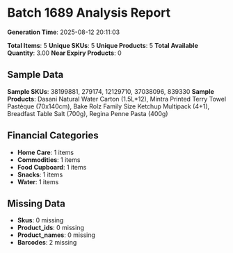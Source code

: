 # Batch 1689 Analysis Report

**Generation Time**: 2025-08-12 20:11:03

**Total Items**: 5
**Unique SKUs**: 5
**Unique Products**: 5
**Total Available Quantity**: 3.00
**Near Expiry Products**: 0

## Sample Data
**Sample SKUs**: 38199881, 279174, 12129710, 37038096, 839330
**Sample Products**: Dasani Natural Water Carton (1.5L*12), Mintra Printed Terry Towel Pastèque (70x140cm), Bake Rolz Family Size Ketchup Multipack (4+1), Breadfast Table Salt (700g), Regina Penne Pasta (400g)

## Financial Categories
- **Home Care**: 1 items
- **Commodities**: 1 items
- **Food Cupboard**: 1 items
- **Snacks**: 1 items
- **Water**: 1 items

## Missing Data
- **Skus**: 0 missing
- **Product_ids**: 0 missing
- **Product_names**: 0 missing
- **Barcodes**: 2 missing
